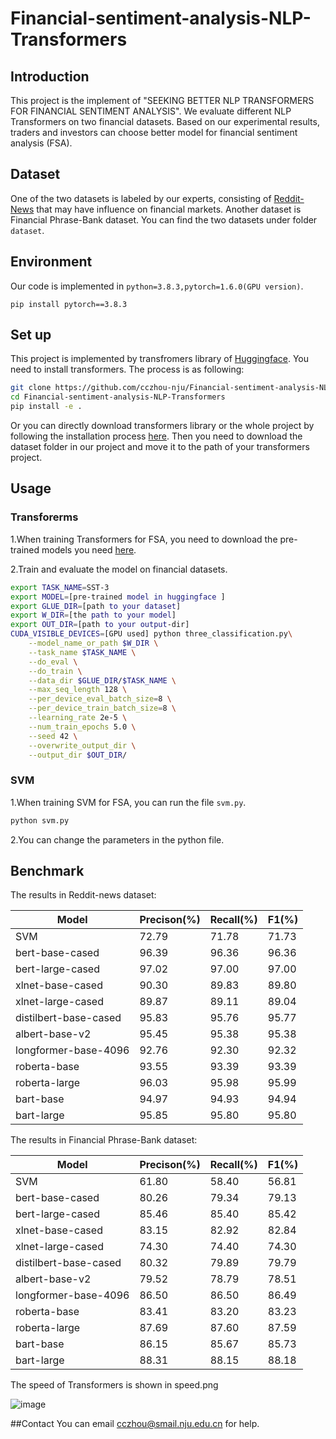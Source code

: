 # Financial-sentiment-analysis-NLP-Transformers

## Introduction
This project is the implement of "SEEKING BETTER NLP TRANSFORMERS FOR FINANCIAL SENTIMENT ANALYSIS". We evaluate different NLP Transformers on two financial datasets. Based on our experimental results, traders and investors can choose better model for financial sentiment analysis (FSA). 

## Dataset
One of the two datasets is labeled by our experts, consisting of [Reddit-News](https://www.kaggle.com/aaron7sun/stocknews) that may have influence on financial markets. Another dataset is Financial Phrase-Bank dataset. You can find the two datasets under folder `dataset`.  

## Environment
Our code is implemented in `python=3.8.3,pytorch=1.6.0(GPU version)`. 
```pip
pip install pytorch==3.8.3
```

## Set up
This project is implemented by transfromers library of [Huggingface](https://github.com/huggingface/transformers). You need to install transformers. The process is as following:

```bash
git clone https://github.com/cczhou-nju/Financial-sentiment-analysis-NLP-Transformers.git
cd Financial-sentiment-analysis-NLP-Transformers
pip install -e .
```

Or you can directly download transformers library or the whole project by following the installation process [here](https://github.com/huggingface/transformers). Then you need to download the dataset folder in our project and move it to the path of your transformers project. 

## Usage
### Transforerms
1.When training Transformers for FSA, you need to download the pre-trained models you need [here](https://huggingface.co/models). 

2.Train and evaluate the model on financial datasets.

```bash
export TASK_NAME=SST-3
export MODEL=[pre-trained model in huggingface ]
export GLUE_DIR=[path to your dataset]
export W_DIR=[the path to your model]
export OUT_DIR=[path to your output-dir]
CUDA_VISIBLE_DEVICES=[GPU used] python three_classification.py\
    --model_name_or_path $W_DIR \
    --task_name $TASK_NAME \
    --do_eval \
    --do_train \
    --data_dir $GLUE_DIR/$TASK_NAME \
    --max_seq_length 128 \
    --per_device_eval_batch_size=8 \
    --per_device_train_batch_size=8 \
    --learning_rate 2e-5 \
    --num_train_epochs 5.0 \
    --seed 42 \
    --overwrite_output_dir \
    --output_dir $OUT_DIR/
```

### SVM
1.When training SVM for FSA, you can run the file `svm.py`. 

```python
python svm.py
```
2.You can change the parameters in the python file.

## Benchmark
The results in Reddit-news dataset:

| Model                 | Precison(%) | Recall(%)   | F1(%)   |  
| --------------------- | ----------- | ----------- | ------- |  
| SVM                   | 72.79       | 71.78       | 71.73   |  
| bert-base-cased       | 96.39       | 96.36       | 96.36   |  
| bert-large-cased      | 97.02       | 97.00       | 97.00   |  
| xlnet-base-cased      | 90.30       | 89.83       | 89.80   |  
| xlnet-large-cased     | 89.87       | 89.11       | 89.04   |  
| distilbert-base-cased | 95.83       | 95.76       | 95.77   |  
| albert-base-v2        | 95.45       | 95.38       | 95.38   |  
| longformer-base-4096  | 92.76       | 92.30       | 92.32   |  
| roberta-base          | 93.55       | 93.39       | 93.39   |  
| roberta-large         | 96.03       | 95.98       | 95.99   |  
| bart-base             | 94.97       | 94.93       | 94.94   |  
| bart-large            | 95.85       | 95.80       | 95.80   |  
 
The results in Financial Phrase-Bank dataset:

| Model                 | Precison(%) | Recall(%)   | F1(%)   |  
| --------------------- | ----------- | ----------- | ------- |  
| SVM                   | 61.80       | 58.40       | 56.81   |  
| bert-base-cased       | 80.26       | 79.34       | 79.13   |  
| bert-large-cased      | 85.46       | 85.40       | 85.42   |  
| xlnet-base-cased      | 83.15       | 82.92       | 82.84   |  
| xlnet-large-cased     | 74.30       | 74.40       | 74.30   |  
| distilbert-base-cased | 80.32       | 79.89       | 79.79   |  
| albert-base-v2        | 79.52       | 78.79       | 78.51   |  
| longformer-base-4096  | 86.50       | 86.50       | 86.49   |  
| roberta-base          | 83.41       | 83.20       | 83.23   |  
| roberta-large         | 87.69       | 87.60       | 87.59   |  
| bart-base             | 86.15       | 85.67       | 85.73   |  
| bart-large            | 88.31       | 88.15       | 88.18   |  

The speed of Transformers is shown in speed.png

![image](https://github.com/cczhou-nju/Financial-sentiment-analysis-NLP-Transformers/blob/main/speed.png)

##Contact
You can email cczhou@smail.nju.edu.cn for help.
